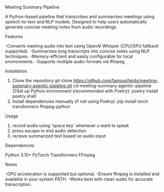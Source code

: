 Meeting Summary Pipeline

A Python-based pipeline that transcribes and summarizes meetings using speech-to-text and NLP models. Designed to help users automatically generate concise meeting notes from audio recordings.

Features

-Converts meeting audio into text using OpenAI Whisper (CPU/GPU fallback supported).
-Summarizes long transcripts into concise notes using NLP techniques.
-Memory-efficient and easily configurable for local environments.
-Supports multiple audio formats via ffmpeg.

Installation
1) Clone the repository
  git clone https://github.com/famousfields/meeting-summary-agentic-pipeline.git
  cd meeting-summary-agentic-pipeline
2)Set up Python environment (recommended with Poetry):
  poetry install
  poetry shell
3) Install dependencies manually (if not using Poetry):
    pip install torch transformers ffmpeg-python

Usage
1) record audio using 'space key' whenever u want to speak
2) press escape to end audio detection
3) recieve summarized text based on audio input

Dependencies

Python 3.10+
PyTorch
Transformers
FFmpeg

Notes

-GPU acceleration is supported but optional.
-Ensure ffmpeg is installed and available in your system PATH.
-Works best with clean audio for accurate transcription.
